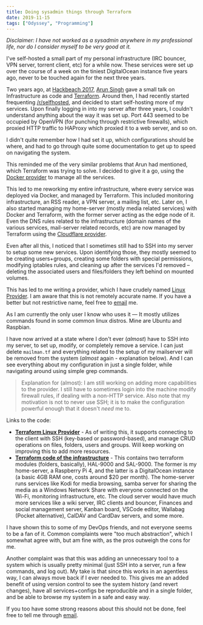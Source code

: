 ```yaml
---
title: Doing sysadmin things through Terraform
date: 2019-11-15
tags: ["Odyssey", "Programming"]
---
```


_Disclaimer: I have not worked as a sysadmin anywhere in my professional life, nor do I consider myself to be very good at it._

I've self-hosted a small part of my personal infrastructure (IRC bouncer, VPN server, torrent client, etc) for a while now.
These services were set up over the course of a week on the tiniest DigitalOcean instance five years ago, never to be touched again for the next three years.

Two years ago, at [Hackbeach 2017][hackbeach], [Arun Singh][arun] gave a small talk on Infrastructure as code and [Terraform][terraform]. Around then, I had recently started frequenting [/r/selfhosted][/r/self-hosted], and decided to start self-hosting more of my services. Upon finally logging in into my server after three years, I couldn't understand anything about the way it was set up. Port 443 seemed to be occupied by OpenVPN (for punching through restrictive firewalls), which proxied HTTP traffic to HAProxy which proxied it to a web server, and so on.

<!--more-->

I didn't quite remember how I had set it up, which configurations should be where, and had to go through quite some documentation to get up to speed on navigating the system.

This reminded me of the very similar problems that Arun had mentioned, which Terraform was trying to solve. I decided to give it a go, using the [Docker provider][docker-provider] to manage all the services.

This led to me reworking my entire infrastructure, where every service was deployed via Docker, and managed by Terraform. This included monitoring infrastructure, an RSS reader, a VPN server, a mailing list, etc. Later on, I also started managing my home-server (mostly media related services) with Docker and Terraform, with the former server acting as the edge node of it. Even the DNS rules related to the infrastructure (domain names of the various services, mail-server related records, etc) are now managed by Terraform using the [Cloudflare provider][cloudflare-provider].

Even after all this, I noticed that I sometimes still had to SSH into my server to setup some new services. Upon identifying those, they mostly seemed to be creating users+groups, creating some folders with special permissions, modifying iptables rules, and cleaning up after the services I'd removed – deleting the associated users and files/folders they left behind on mounted volumes.

This has led to me writing a provider, which I have crudely named [Linux Provider][linux-provider]. I am aware that this is not remotely accurate name. If you have a better but not restrictive name, feel free to <a id="sysadmin-post-email-1" class="email-hook" href="/contact">email</a> me.

<a id='email-text-sysadmin-post-email-1'></a>

As I am currently the only user I know who uses it ⁠— It mostly utilizes commands found in some common linux distros. Mine are Ubuntu and Raspbian.

I have now arrived at a state where I don't ever (_almost_) have to SSH into my server, to set up, modify, or completely remove a service. I can just delete `mailman.tf` and everything related to the setup of my mailserver will be removed from the system (_almost_ again - explanation below). And I can see everything about my configuration in just a single folder, while navigating around using simple grep commands.

> Explanation for (almost): I am still working on adding more capabilities to the provider. I still have to sometimes login into the machine modify firewall rules, if dealing with a non-HTTP service. Also note that my motivation is not to never use SSH; it is to make the configuration powerful enough that it doesn't _need_ me to.

Links to the code:
- __[Terraform Linux Provider][linux-provider]__ - As of writing this, it supports connecting to the client with SSH (key-based or password-based), and manage CRUD operations on files, folders, users and groups. Will keep working on improving this to add more resources.
- __[Terraform code of the infrastructure][odyssey]__ - This contains two terraform modules (folders, basically), HAL-9000 and SAL-9000. The former is my home-server, a Raspberry Pi 4, and the latter is a DigitalOcean instance (a basic 4GB RAM one, costs around $20 per month). The home-server runs services like Kodi for media browsing, samba server for sharing the media as a Windows Network Share with everyone connected on the Wi-Fi, monitoring infrastructure, etc. The cloud server would have much more services like a wiki server, IRC clients and bouncer, Finances and social management server, Kanban board, VSCode editor, Wallabag (Pocket alternative), CalDAV and CardDav servers, and some more.

I have shown this to some of my DevOps friends, and not everyone seems to be a fan of it. Common complaints were "too much abstraction", which I somewhat agree with, but am fine with, as the pros outweigh the cons for me.

Another complaint was that this was adding an unnecessary tool to a system which is usually pretty minimal (just SSH into a server, run a few commands, and log out). My take is that since this works in an agentless way, I can always move back if I ever needed to. This gives me an added benefit of using version control to see the system history (and revert changes), have all services+configs be reproducible and in a single folder, and be able to browse my system in a safe and easy way.

If you too have some strong reasons about this should not be done, feel free to tell me through <a id="sysadmin-post-email-2" class="email-hook" href="/contact">email</a>.

<a id='email-text-sysadmin-post-email-2'></a>

[hackbeach]: https://hackbeach.in
[arun]: https://twitter.com/aruns89
[terraform]: https://www.terraform.io
[/r/self-hosted]: https://old.reddit.com/r/selfhosted
[docker-provider]: https://www.terraform.io/docs/providers/docker/index.html
[cloudflare-provider]: https://www.terraform.io/docs/providers/cloudflare/index.html
[linux-provider]: https://github.com/mavidser/terraform-provider-linux
[odyssey]: https://github.com/mavidser/odyssey.
<!--more-->